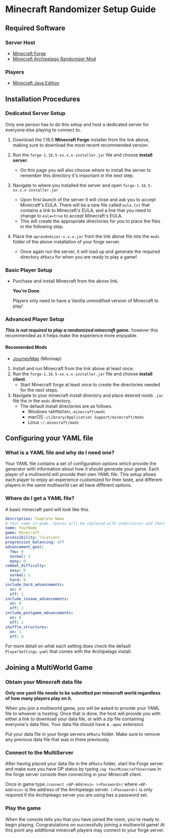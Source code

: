 # Minecraft Randomizer Setup Guide

## Required Software

### Server Host
- [Minecraft Forge](https://files.minecraftforge.net/net/minecraftforge/forge/index_1.16.5.html)
- [Minecraft Archipelago Randomizer Mod](https://github.com/KonoTyran/Minecraft_AP_Randomizer/releases)

### Players
- [Minecraft Java Edition](https://www.minecraft.net/en-us/store/minecraft-java-edition)

## Installation Procedures

### Dedicated Server Setup
Only one person has to do this setup and host a dedicated server for everyone else playing to connect to.
1. Download the 1.16.5 **Minecraft Forge** installer from the link above, making sure to download the most recent recommended version.

2. Run the `forge-1.16.5-xx.x.x-installer.jar` file and choose **install server**.
    - On this page you will also choose where to install the server to remember this directory it's important in the next step.

3. Navigate to where you installed the server and open `forge-1.16.5-xx.x.x-installer.jar`
    - Upon first launch of the server it will close and ask you to accept Minecraft's EULA. There will be a new file called `eula.txt` that contains a link to Minecraft's EULA, and a line that you need to change to `eula=true` to accept Minecraft's EULA.
    - This will create the appropriate directories for you to place the files in the following step.

3. Place the `aprandomizer-x.x.x.jar` from the link above file into the `mods` folder of the above installation of your forge server.
    - Once again run the server, it will load up and generate the required directory `APData` for when you are ready to play a game!

### Basic Player Setup
- Purchase and install Minecraft from the above link.

  **You're Done**.
  
  Players only need to have a Vanilla unmodified version of Minecraft to play!

### Advanced Player Setup
***This is not required to play a randomized minecraft game.***
however this recommended as it helps make the experience more enjoyable.

#### Recomended Mods
- [JourneyMap](https://www.curseforge.com/minecraft/mc-mods/journeymap) (Minimap)


1. Install and run Minecraft from the link above at least once.
2. Run the `forge-1.16.5-xx.x.x-installer.jar` file and choose **install client**.
    - Start Minecraft forge at least once to create the directories needed for the next steps.
3. Navigate to your minecraft install directory and place desired mods `.jar` file the in the `mods` directory.
    - The default install directories are as follows.
        - Windows `%APPDATA%\.minecraft\mods`
        - macOS `~/Library/Application Support/minecraft/mods`
        - Linux `~/.minecraft/mods`

## Configuring your YAML file

### What is a YAML file and why do I need one?
Your YAML file contains a set of configuration options which provide the generator with information about how
it should generate your game. Each player of a multiworld will provide their own YAML file. This setup allows
each player to enjoy an experience customized for their taste, and different players in the same multiworld
can all have different options.

### Where do I get a YAML file?
A basic minecraft yaml will look like this.
```yaml
description: Template Name
# Your name in-game. Spaces will be replaced with underscores and there is a 16 character limit
name: YourName 
game: Minecraft
accessibility: locations
progression_balancing: off
advancement_goal:
  few: 0
  normal: 1
  many: 0
combat_difficulty:
  easy: 0
  normal: 1
  hard: 0
include_hard_advancements:
  on: 0
  off: 1
include_insane_advancements:
  on: 0
  off: 1
include_postgame_advancements:
  on: 0
  off: 1
shuffle_structures:
  on: 1
  off: 0
```

For more detail on what each setting does check the default `PlayerSettings.yaml` that comes with the Archipelago install.

## Joining a MultiWorld Game

### Obtain your Minecraft data file
**Only one yaml file needs to be submitted per minecraft world regardless of how many players play on it.**

When you join a multiworld game, you will be asked to provide your YAML file to whoever is hosting. Once that
is done, the host will provide you with either a link to download your data file, or with a zip file containing
everyone's data files. Your data file should have a `.apmc` extension.

Put your data file in your forge servers `APData` folder. Make sure to remove any previous data file that was in there
previously.

### Connect to the MultiServer
After having placed your data file in the `APData` folder, start the Forge server and make sure you have OP
status by typing `/op YourMinecraftUsername` in the forge server console then connecting in your Minecraft client.

Once in game type `/connect <AP-Address> (<Password>)` where `<AP-Address>` is the address of the
Archipelago server. `(<Password>)`
is only required if the Archipleago server you are using has a password set.

### Play the game
When the console tells you that you have joined the room, you're ready to begin playing. Congratulations
on successfully joining a multiworld game! At this point any additional minecraft players may connect to your
forge server.

